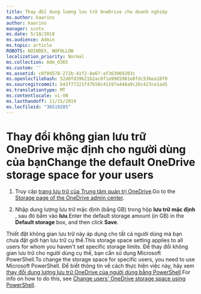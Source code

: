 ```yaml
---
title: Thay đổi dung lượng lưu trữ OneDrive cho doanh nghiệp
ms.author: kaarins
author: kaarins
manager: scotv
ms.date: 5/18/2018
ms.audience: Admin
ms.topic: article
ROBOTS: NOINDEX, NOFOLLOW
localization_priority: Normal
ms.collection: Adm_O365
ms.custom: ''
ms.assetid: c8f0d578-272b-41f2-8a67-af363969203c
ms.openlocfilehash: 52d8fd39b21b2ac8f1a9965981e8fdc536ea18f0
ms.sourcegitcommit: b43f77221f47b50c41197a448a9c26c423ce1ad5
ms.translationtype: MT
ms.contentlocale: vi-VN
ms.lasthandoff: 11/15/2019
ms.locfileid: "36519285"
---
```

# <a name="change-the-default-onedrive-storage-space-for-your-users"></a><span data-ttu-id="ac0b7-102">Thay đổi không gian lưu trữ OneDrive mặc định cho người dùng của bạn</span><span class="sxs-lookup"><span data-stu-id="ac0b7-102">Change the default OneDrive storage space for your users</span></span>

1. <span data-ttu-id="ac0b7-103">Truy cập [trang lưu trữ của Trung tâm quản trị OneDrive](https://admin.onedrive.com/?v=StorageSettings).</span><span class="sxs-lookup"><span data-stu-id="ac0b7-103">Go to the [Storage page of the OneDrive admin center](https://admin.onedrive.com/?v=StorageSettings).</span></span>
    
2. <span data-ttu-id="ac0b7-104">Nhập dung lượng lưu trữ mặc định (bằng GB) trong hộp **lưu trữ mặc định** , sau đó bấm vào **lưu**.</span><span class="sxs-lookup"><span data-stu-id="ac0b7-104">Enter the default storage amount (in GB) in the **Default storage** box, and then click **Save**.</span></span>
    
<span data-ttu-id="ac0b7-105">Thiết đặt không gian lưu trữ này áp dụng cho tất cả người dùng mà bạn chưa đặt giới hạn lưu trữ cụ thể.</span><span class="sxs-lookup"><span data-stu-id="ac0b7-105">This storage space setting applies to all users for whom you haven't set specific storage limits.</span></span> <span data-ttu-id="ac0b7-106">Để thay đổi không gian lưu trữ cho người dùng cụ thể, bạn cần sử dụng Microsoft PowerShell.</span><span class="sxs-lookup"><span data-stu-id="ac0b7-106">To change the storage space for specific users, you need to use Microsoft PowerShell.</span></span> <span data-ttu-id="ac0b7-107">Để biết thông tin về cách thực hiện việc này, hãy xem [thay đổi dung lượng lưu trữ OneDrive của người dùng bằng PowerShell](https://go.microsoft.com/fwlink/?linkid=866402).</span><span class="sxs-lookup"><span data-stu-id="ac0b7-107">For info on how to do this, see [Change users' OneDrive storage space using PowerShell](https://go.microsoft.com/fwlink/?linkid=866402).</span></span>
  

